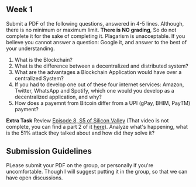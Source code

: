 ## Week 1

Submit a PDF of the following questions, answered in 4-5 lines. Although, there is no minimum or maximum limit. <b>There is NO grading</b>, So do not complete it for the sake of completing it. Plagarism is unacceptable. If you believe you cannot answer a question: Google it, and answer to the best of your understanding.

1. What is the Blockchain?
2. What is the difference between a decentralized and distributed system?
3. What are the advantages a Blockchain Application would have over a centralized System?
4. If you had to develop one out of these four internet services: Amazon, Twitter, WhatsApp and Spotify, which one would you develop as a decentralized application, and why?
5. How does a payemnt from Bitcoin differ from a UPI (gPay, BHIM, PayTM) payment?

<b>Extra Task</b>
Review <a href = "https://www.youtube.com/watch?v=mhUjJmGguY0">Episode 8, S5 of Silicon Valley<a> (That video is not complete, you can find a part 2 of it <a href = "https://www.youtube.com/watch?v=W8W7xhN2ue8">here</a>). Analyze what's happening, what is the 51% attack they talked about and how did they solve it?
  
## Submission Guidelines

PLease submit your PDF on the group, or personally if you're uncomfortable. Though I will suggest putting it in the group, so that we can have open discussions.


